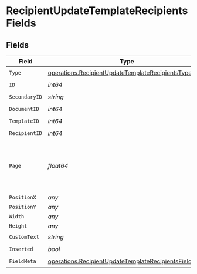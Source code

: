 # RecipientUpdateTemplateRecipientsFields


## Fields

| Field                                                                                                                          | Type                                                                                                                           | Required                                                                                                                       | Description                                                                                                                    |
| ------------------------------------------------------------------------------------------------------------------------------ | ------------------------------------------------------------------------------------------------------------------------------ | ------------------------------------------------------------------------------------------------------------------------------ | ------------------------------------------------------------------------------------------------------------------------------ |
| `Type`                                                                                                                         | [operations.RecipientUpdateTemplateRecipientsType](../../models/operations/recipientupdatetemplaterecipientstype.md)           | :heavy_check_mark:                                                                                                             | N/A                                                                                                                            |
| `ID`                                                                                                                           | *int64*                                                                                                                        | :heavy_check_mark:                                                                                                             | N/A                                                                                                                            |
| `SecondaryID`                                                                                                                  | *string*                                                                                                                       | :heavy_check_mark:                                                                                                             | N/A                                                                                                                            |
| `DocumentID`                                                                                                                   | *int64*                                                                                                                        | :heavy_check_mark:                                                                                                             | N/A                                                                                                                            |
| `TemplateID`                                                                                                                   | *int64*                                                                                                                        | :heavy_check_mark:                                                                                                             | N/A                                                                                                                            |
| `RecipientID`                                                                                                                  | *int64*                                                                                                                        | :heavy_check_mark:                                                                                                             | N/A                                                                                                                            |
| `Page`                                                                                                                         | *float64*                                                                                                                      | :heavy_check_mark:                                                                                                             | The page number of the field on the document. Starts from 1.                                                                   |
| `PositionX`                                                                                                                    | *any*                                                                                                                          | :heavy_minus_sign:                                                                                                             | N/A                                                                                                                            |
| `PositionY`                                                                                                                    | *any*                                                                                                                          | :heavy_minus_sign:                                                                                                             | N/A                                                                                                                            |
| `Width`                                                                                                                        | *any*                                                                                                                          | :heavy_minus_sign:                                                                                                             | N/A                                                                                                                            |
| `Height`                                                                                                                       | *any*                                                                                                                          | :heavy_minus_sign:                                                                                                             | N/A                                                                                                                            |
| `CustomText`                                                                                                                   | *string*                                                                                                                       | :heavy_check_mark:                                                                                                             | N/A                                                                                                                            |
| `Inserted`                                                                                                                     | *bool*                                                                                                                         | :heavy_check_mark:                                                                                                             | N/A                                                                                                                            |
| `FieldMeta`                                                                                                                    | [operations.RecipientUpdateTemplateRecipientsFieldMeta](../../models/operations/recipientupdatetemplaterecipientsfieldmeta.md) | :heavy_check_mark:                                                                                                             | N/A                                                                                                                            |